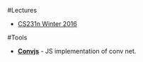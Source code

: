 #Lectures
- [CS231n Winter 2016](https://www.youtube.com/watch?v=NfnWJUyUJYU&list=PLkt2uSq6rBVctENoVBg1TpCC7OQi31AlC)

#Tools
- [**Convjs**](http://cs.stanford.edu/people/karpathy/convnetjs) - JS implementation of conv net.
